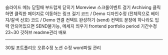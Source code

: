 슬라이드 메뉴 닫힐때 부드럽게 닫히기
Moreview 스크롤이벤트 걸기
Archiving 클릭하면 클릭한 페이지로 이동하는 링크 걸기
코드 / Demo 디자인수정 (전체적으로 베이지/갈색 선호)
코드 / Demo 연결
컨텍트 완성하기 (send)
컨텍트 문장에 하나라도 입력 안되어있으면 SEND불가능, 메세지 띄우기
frontend portfolio period 기간수정 23~30
깃허브 readme관리
배포

---

30일
포트폴리오 오류수정
노션 수정
word파일 관리
